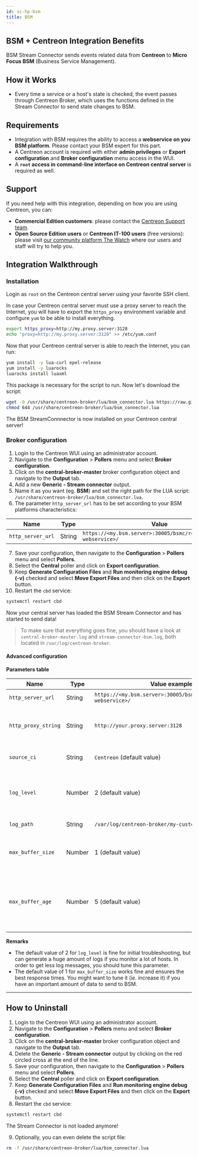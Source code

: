 ```yaml
---
id: sc-hp-bsm
title: BSM
---
```


## BSM + Centreon Integration Benefits

BSM Stream Connector sends events related data from **Centreon** to **Micro Focus BSM** (Business Service Management).

## How it Works

* Every time a service or a host's state is checked, the event passes through Centreon Broker, which uses the functions defined in the Stream Connector to send state changes to BSM.

## Requirements

* Integration with BSM requires the ability to access a **webservice on you BSM platform**. Please contact your BSM expert for this part.
* A Centreon account is required with either **admin privileges** or **Export configuration** and **Broker configuration** menu access in the WUI.
* A **`root` access in command-line interface on Centreon central server** is required as well.

## Support

If you need help with this integration, depending on how you are using Centreon, you can:

* **Commercial Edition customers**: please contact the [Centreon Support team](mailto:support@centreon.com).
* **Open Source Edition users** or **Centreon IT-100 users** (free versions): please visit [our community platform The Watch](https://thewatch.centreon.com/) where our users and staff will try to help you.

## Integration Walkthrough

### Installation 

Login as `root` on the Centreon central server using your favorite SSH client.

In case your Centreon central server must use a proxy server to reach the Internet, you will have to export the `https_proxy` environment variable and configure `yum` to be able to install everything.

```bash
export https_proxy=http://my.proxy.server:3128
echo "proxy=http://my.proxy.server:3128" >> /etc/yum.conf
```

Now that your Centreon central server is able to reach the Internet, you can run:

```bash
yum install -y lua-curl epel-release
yum install -y luarocks
luarocks install luaxml
```

This package is necessary for the script to run. Now let's download the script:

```bash
wget -O /usr/share/centreon-broker/lua/bsm_connector.lua https://raw.githubusercontent.com/centreon/centreon-stream-connector-scripts/master/centreon-certified/bsm/bsm_connector-apiv1.lua
chmod 644 /usr/share/centreon-broker/lua/bsm_connector.lua
```

The BSM StreamConnnector is now installed on your Centreon central server!

### Broker configuration

1. Login to the Centreon WUI using an administrator account.
2. Navigate to the **Configuration** > **Pollers** menu and select **Broker configuration**.
3. Click on the **central-broker-master** broker configuration object and navigate to the **Output** tab.
4. Add a new **Generic - Stream connector** output.
5. Name it as you want (eg. **BSM**) and set the right path for the LUA script: `/usr/share/centreon-broker/lua/bsm_connector.lua`.
6. The parameter `http_server_url` has to be set according to your BSM platforms characteristics:

| Name              | Type   | Value                                                             |
|-------------------|--------|-------------------------------------------------------------------|
| `http_server_url` | String | `https://<my.bsm.server>:30005/bsmc/rest/events/<my-webservice>/` |

7. Save your configuration, then navigate to the **Configuration** > **Pollers** menu and select **Pollers**.
8. Select the **Central** poller and click on **Export configuration**.
9. Keep **Generate Configuration Files** and **Run monitoring engine debug (-v)** checked and select **Move Export Files** and then click on the **Export** button.
10. Restart the `cbd` service:

```bash
systemctl restart cbd
```

Now your central server has loaded the BSM Stream Connector and has started to send data!

> To make sure that everything goes fine, you should have a look at `central-broker-master.log` and `stream-connector-bsm.log`, both located in `/var/log/centreon-broker`.

#### Advanced configuration

**Parameters table**

| Name                | Type   | Value example                                                     | Explanation                                                                                  |
|---------------------|--------|-------------------------------------------------------------------|----------------------------------------------------------------------------------------------|
| `http_server_url`   | String | `https://<my.bsm.server>:30005/bsmc/rest/events/<my-webservice>/` | URL of your BSM platform                                                                     |
| `http_proxy_string` | String | `http://your.proxy.server:3128`                                   | Proxy string needed to reach the Internet in HTTP/HTTPS                                      |
| `source_ci`         | String | `Centreon` (default value)                                        | Name used to identify the transmitter                                                        |
| `log_level`         | Number | 2 (default value)                                                 | Verbosity level for logs 0: errors only 1: +warnings, 2: +verbose, 3: +debug                 |
| `log_path`          | String | `/var/log/centreon-broker/my-custom-logfile.log`                  | Log file full path and name                                                                  |
| `max_buffer_size`   | Number | 1 (default value)                                                 | Number of events to enqueue in buffer before sending                                         |
| `max_buffer_age`    | Number | 5 (default value)                                                 | Maximum number of seconds before sending an event when `max_buffer_size` hasn't been reached |

**Remarks**

* The default value of 2 for `log_level` is fine for initial troubleshooting, but can generate a huge amount of logs if you monitor a lot of hosts. In order to get less log messages, you should tune this parameter.
* The default value of 1 for `max_buffer_size` works fine and ensures the best response times. You might want to tune it (*ie.* increase it) if you have an important amount of data to send to BSM.

---------------

## How to Uninstall

1. Login to the Centreon WUI using an administrator account.
2. Navigate to the **Configuration** > **Pollers** menu and select **Broker configuration**.
3. Click on the **central-broker-master** broker configuration object and navigate to the **Output** tab.
4. Delete the **Generic - Stream connector** output by clicking on the red circled cross at the end of the line.
5. Save your configuration, then navigate to the **Configuration** > **Pollers** menu and select **Pollers**.
6. Select the **Central** poller and click on **Export configuration**.
7. Keep **Generate Configuration Files** and **Run monitoring engine debug (-v)** checked and select **Move Export Files** and then click on the **Export** button.
8. Restart the `cbd` service:

```bash
systemctl restart cbd
```

The Stream Connector is not loaded anymore!

9. Optionally, you can even delete the script file:

```bash
rm -f /usr/share/centreon-broker/lua/bsm_connector.lua
```

